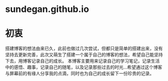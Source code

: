 # sundegan.github.io
# 初衷
搭建博客的想法由来已久，此前也做过几次尝试，但都只是简单的搭建出来，没有坚持去更新完善，此次又萌生了搭建一个属于自己的博客的想法，希望自己能坚持下去，用博客记录自己的成长。
本博客主要用来记录自己的学习笔记，记录生活中的感悟、趣事，记录自己的随笔，以及记录那些过去的时光...希望通过这个博客与屏幕前的有缘人分享我的点滴，同时也为自己的成长留下一份珍贵的记录。